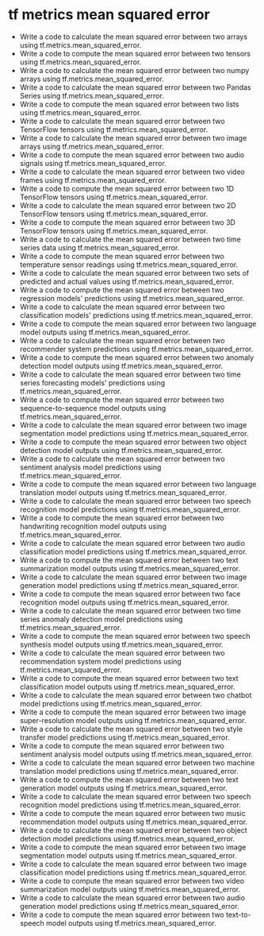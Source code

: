 # tf metrics mean squared error

- Write a code to calculate the mean squared error between two arrays using tf.metrics.mean_squared_error.
- Write a code to compute the mean squared error between two tensors using tf.metrics.mean_squared_error.
- Write a code to calculate the mean squared error between two numpy arrays using tf.metrics.mean_squared_error.
- Write a code to calculate the mean squared error between two Pandas Series using tf.metrics.mean_squared_error.
- Write a code to compute the mean squared error between two lists using tf.metrics.mean_squared_error.
- Write a code to calculate the mean squared error between two TensorFlow tensors using tf.metrics.mean_squared_error.
- Write a code to calculate the mean squared error between two image arrays using tf.metrics.mean_squared_error.
- Write a code to compute the mean squared error between two audio signals using tf.metrics.mean_squared_error.
- Write a code to calculate the mean squared error between two video frames using tf.metrics.mean_squared_error.
- Write a code to compute the mean squared error between two 1D TensorFlow tensors using tf.metrics.mean_squared_error.
- Write a code to calculate the mean squared error between two 2D TensorFlow tensors using tf.metrics.mean_squared_error.
- Write a code to compute the mean squared error between two 3D TensorFlow tensors using tf.metrics.mean_squared_error.
- Write a code to calculate the mean squared error between two time series data using tf.metrics.mean_squared_error.
- Write a code to compute the mean squared error between two temperature sensor readings using tf.metrics.mean_squared_error.
- Write a code to calculate the mean squared error between two sets of predicted and actual values using tf.metrics.mean_squared_error.
- Write a code to compute the mean squared error between two regression models' predictions using tf.metrics.mean_squared_error.
- Write a code to calculate the mean squared error between two classification models' predictions using tf.metrics.mean_squared_error.
- Write a code to compute the mean squared error between two language model outputs using tf.metrics.mean_squared_error.
- Write a code to calculate the mean squared error between two recommender system predictions using tf.metrics.mean_squared_error.
- Write a code to compute the mean squared error between two anomaly detection model outputs using tf.metrics.mean_squared_error.
- Write a code to calculate the mean squared error between two time series forecasting models' predictions using tf.metrics.mean_squared_error.
- Write a code to compute the mean squared error between two sequence-to-sequence model outputs using tf.metrics.mean_squared_error.
- Write a code to calculate the mean squared error between two image segmentation model predictions using tf.metrics.mean_squared_error.
- Write a code to compute the mean squared error between two object detection model outputs using tf.metrics.mean_squared_error.
- Write a code to calculate the mean squared error between two sentiment analysis model predictions using tf.metrics.mean_squared_error.
- Write a code to compute the mean squared error between two language translation model outputs using tf.metrics.mean_squared_error.
- Write a code to calculate the mean squared error between two speech recognition model predictions using tf.metrics.mean_squared_error.
- Write a code to compute the mean squared error between two handwriting recognition model outputs using tf.metrics.mean_squared_error.
- Write a code to calculate the mean squared error between two audio classification model predictions using tf.metrics.mean_squared_error.
- Write a code to compute the mean squared error between two text summarization model outputs using tf.metrics.mean_squared_error.
- Write a code to calculate the mean squared error between two image generation model predictions using tf.metrics.mean_squared_error.
- Write a code to compute the mean squared error between two face recognition model outputs using tf.metrics.mean_squared_error.
- Write a code to calculate the mean squared error between two time series anomaly detection model predictions using tf.metrics.mean_squared_error.
- Write a code to compute the mean squared error between two speech synthesis model outputs using tf.metrics.mean_squared_error.
- Write a code to calculate the mean squared error between two recommendation system model predictions using tf.metrics.mean_squared_error.
- Write a code to compute the mean squared error between two text classification model outputs using tf.metrics.mean_squared_error.
- Write a code to calculate the mean squared error between two chatbot model predictions using tf.metrics.mean_squared_error.
- Write a code to compute the mean squared error between two image super-resolution model outputs using tf.metrics.mean_squared_error.
- Write a code to calculate the mean squared error between two style transfer model predictions using tf.metrics.mean_squared_error.
- Write a code to compute the mean squared error between two sentiment analysis model outputs using tf.metrics.mean_squared_error.
- Write a code to calculate the mean squared error between two machine translation model predictions using tf.metrics.mean_squared_error.
- Write a code to compute the mean squared error between two text generation model outputs using tf.metrics.mean_squared_error.
- Write a code to calculate the mean squared error between two speech recognition model predictions using tf.metrics.mean_squared_error.
- Write a code to compute the mean squared error between two music recommendation model outputs using tf.metrics.mean_squared_error.
- Write a code to calculate the mean squared error between two object detection model predictions using tf.metrics.mean_squared_error.
- Write a code to compute the mean squared error between two image segmentation model outputs using tf.metrics.mean_squared_error.
- Write a code to calculate the mean squared error between two image classification model predictions using tf.metrics.mean_squared_error.
- Write a code to compute the mean squared error between two video summarization model outputs using tf.metrics.mean_squared_error.
- Write a code to calculate the mean squared error between two audio generation model predictions using tf.metrics.mean_squared_error.
- Write a code to compute the mean squared error between two text-to-speech model outputs using tf.metrics.mean_squared_error.